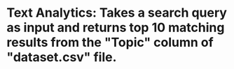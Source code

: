 # Text Analytics: Takes a search query as input and returns top 10 matching results from the "Topic" column of "dataset.csv" file.
